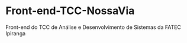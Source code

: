 # Front-end-TCC-NossaVia
Front-end do TCC de Análise e Desenvolvimento de Sistemas da FATEC Ipiranga 

